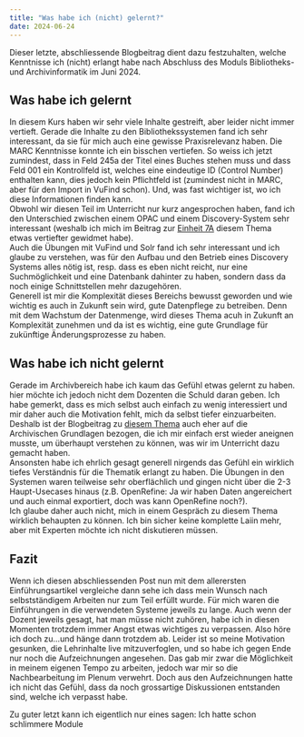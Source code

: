 ```yaml
---
title: "Was habe ich (nicht) gelernt?"
date: 2024-06-24
---
```


Dieser letzte, abschliessende Blogbeitrag dient dazu festzuhalten, welche Kenntnisse ich (nicht) erlangt habe nach Abschluss des Moduls Bibliotheks- und Archivinformatik im Juni 2024. 

## Was habe ich gelernt
In diesem Kurs haben wir sehr viele Inhalte gestreift, aber leider nicht immer vertieft. Gerade die Inhalte zu den Bibliothekssystemen fand ich sehr interessant, da sie für mich auch eine gewisse Praxisrelevanz haben. Die MARC Kenntnisse konnte ich ein bisschen vertiefen. So weiss ich jetzt zumindest, dass in Feld 245a der Titel eines Buches stehen muss und dass Feld 001 ein Kontrollfeld ist, welches eine eindeutige ID (Control Number) enthalten kann, dies jedoch kein Pflichtfeld ist (zumindest nicht in MARC, aber für den Import in VuFind schon). Und, was fast wichtiger ist, wo ich diese Informationen finden kann.  
Obwohl wir diesen Teil im Unterricht nur kurz angesprochen haben, fand ich den Unterschied zwischen einem OPAC und einem Discovery-System sehr interessant (weshalb ich mich im Beitrag zur [Einheit 7A](https://sagerin94.github.io/Lerntagebuch_BAIN/2024/05/21/einheit7_part1.html) diesem Thema etwas vertiefter gewidmet habe).  
Auch die Übungen mit VuFind und Solr fand ich sehr interessant und ich glaube zu verstehen, was für den Aufbau und den Betrieb eines Discovery Systems alles nötig ist, resp. dass es eben nicht reicht, nur eine Suchmöglichkeit und eine Datenbank dahinter zu haben, sondern dass da noch einige Schnittstellen mehr dazugehören.  
Generell ist mir die Komplexität dieses Bereichs bewusst geworden und wie wichtig es auch in Zukunft sein wird, gute Datenpflege zu betreiben. Denn mit dem Wachstum der Datenmenge, wird dieses Thema acuh in Zukunft an Komplexität zunehmen und da ist es wichtig, eine gute Grundlage für zukünftige Änderungsprozesse zu haben.  

## Was habe ich nicht gelernt
Gerade im Archivbereich habe ich kaum das Gefühl etwas gelernt zu haben. hier möchte ich jedoch nicht dem Dozenten die Schuld daran geben. Ich habe gemerkt, dass es mich selbst auch einfach zu wenig interessiert und mir daher auch die Motivation fehlt, mich da selbst tiefer einzuarbeiten. Deshalb ist der Blogbeitrag zu [diesem Thema](https://sagerin94.github.io/Lerntagebuch_BAIN/2024/03/05/einheit4.html) auch eher auf die Archivischen Grundlagen bezogen, die ich mir einfach erst wieder aneignen musste, um überhaupt verstehen zu können, was wir im Unterricht dazu gemacht haben.  
Ansonsten habe ich ehrlich gesagt generell nirgends das Gefühl ein wirklich tiefes Verständnis für die Thematik erlangt zu haben. Die Übungen in den Systemen waren teilweise sehr oberflächlich und gingen nicht über die 2-3 Haupt-Usecases hinaus (z.B. OpenRefine: Ja wir haben Daten angereichert und auch einmal exportiert, doch was kann OpenRefine noch?).  
Ich glaube daher auch nicht, mich in einem Gespräch zu diesem Thema wirklich behaupten zu können. Ich bin sicher keine komplette Laiin mehr, aber mit Experten möchte ich nicht diskutieren müssen.  

## Fazit
Wenn ich diesen abschliessenden Post nun mit dem allerersten Einführungsartikel vergleiche dann sehe ich dass mein Wunsch nach selbstständigem Arbeiten nur zum Teil erfüllt wurde. Für mich waren die Einführungen in die verwendeten Systeme jeweils zu lange. Auch wenn der Dozent jeweils gesagt, hat man müsse nicht zuhören, habe ich in diesen Momenten trotzdem immer Angst etwas wichtiges zu verpassen. Also höre ich doch zu...und hänge dann trotzdem ab. Leider ist so meine Motivation gesunken, die Lehrinhalte live mitzuverfoglen, und so habe ich gegen Ende nur noch die Aufzeichnungen angesehen. Das gab mir zwar die Möglichkeit in meinem eigenen Tempo zu arbeiten, jedoch war mir so die Nachbearbeitung im Plenum verwehrt. Doch aus den Aufzeichnungen hatte ich nicht das Gefühl, dass da noch grossartige Diskussionen entstanden sind, welche ich verpasst habe.  

Zu guter letzt kann ich eigentlich nur eines sagen: Ich hatte schon schlimmere Module